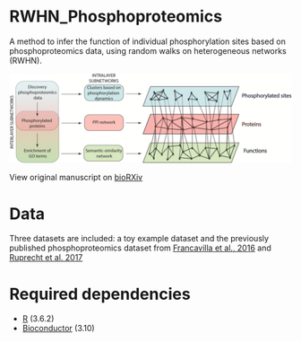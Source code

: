 # RWHN_Phosphoproteomics
A method to infer the function of individual phosphorylation sites based on phosphoproteomics data, using random walks on heterogeneous networks (RWHN).

![Figure 1](figure/Figure1.png?raw=true "Title")
 
 View original manuscript on [bioRXiv](https://www.biorxiv.org/content/10.1101/2020.08.25.266072v1)
 
# Data
Three datasets are included: a toy example dataset and the previously published phosphoproteomics dataset from [Francavilla et al., 2016](https://www.nature.com/articles/nsmb.3218) and [Ruprecht et al. 2017](https://cancerres.aacrjournals.org/node/336088.full)

# Required dependencies
* [R](https://www.r-project.org/) (3.6.2)
* [Bioconductor](https://www.bioconductor.org/) (3.10)
